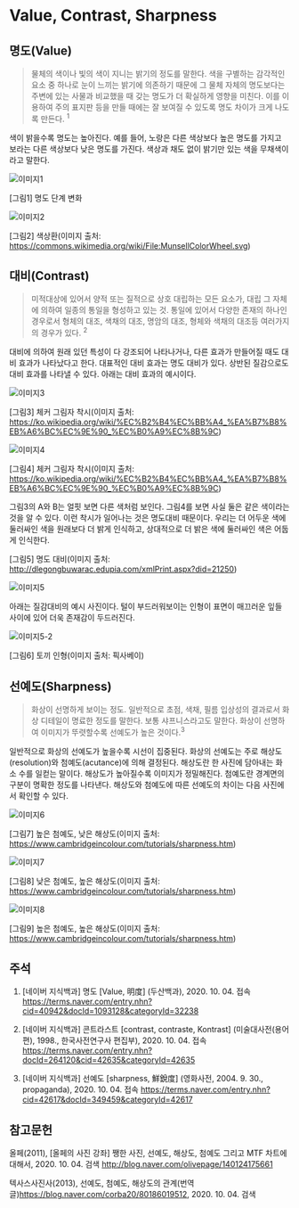 # Value, Contrast, Sharpness

## 명도(Value)
> 물체의 색이나 빛의 색이 지니는 밝기의 정도를 말한다. 
색을 구별하는 감각적인 요소 중 하나로 눈이 느끼는 밝기에 의존하기 때문에 그 물체 자체의 명도보다는 주변에 있는 사물과 비교했을 때 갖는 명도가 더 확실하게 영향을 미친다.
이를 이용하여 주의 표지판 등을 만들 때에는 잘 보여질 수 있도록 명도 차이가 크게 나도록 만든다. <sup>1

색이 밝을수록 명도는 높아진다. 예를 들어, 노랑은 다른 색상보다 높은 명도를 가지고 보라는 다른 색상보다 낮은 명도를 가진다. 색상과 채도 없이 밝기만 있는 색을 무채색이라고 말한다. 


![이미지1](https://user-images.githubusercontent.com/71231278/93719228-0ab0be00-fbbc-11ea-9115-3cdc526e4c8e.jpg)


[그림1] 명도 단계 변화 


![이미지2](https://user-images.githubusercontent.com/71231278/93719021-dc7eae80-fbba-11ea-9c36-eaaf99795c5a.png)


[그림2] 색상환(이미지 출처: https://commons.wikimedia.org/wiki/File:MunsellColorWheel.svg)
 

## 대비(Contrast)
>미적대상에 있어서 양적 또는 질적으로 상호 대립하는 모든 요소가, 대립 그 자체에 의하여 일종의 통일을 형성하고 있는 것.
통일에 있어서 다양한 존재의 하나인 경우로서 형체의 대조, 색채의 대조, 명암의 대조, 형체와 색채의 대조등 여러가지의 경우가 있다. <sup>2


대비에 의하여 원래 있던 특성이 다 강조되어 나타나거나, 다른 효과가 만들어질 때도 대비 효과가 나타났다고 한다.
대표적인 대비 효과는 명도 대비가 있다. 상반된 질감으로도 대비 효과를 나타낼 수 있다. 아래는 대비 효과의 예시이다.


![이미지3](https://user-images.githubusercontent.com/71231278/95024552-a3683300-06be-11eb-87bc-f78af95aa24f.png)


[그림3] 체커 그림자 착시(이미지 출처: https://ko.wikipedia.org/wiki/%EC%B2%B4%EC%BB%A4_%EA%B7%B8%EB%A6%BC%EC%9E%90_%EC%B0%A9%EC%8B%9C)  


![이미지4](https://user-images.githubusercontent.com/71231278/95024551-a2cf9c80-06be-11eb-9577-c76fd30bcb12.png)


[그림4] 체커 그림자 착시(이미지 출처: https://ko.wikipedia.org/wiki/%EC%B2%B4%EC%BB%A4_%EA%B7%B8%EB%A6%BC%EC%9E%90_%EC%B0%A9%EC%8B%9C)  

그림3의 A와 B는 얼핏 보면 다른 색처럼 보인다. 그림4를 보면 사실 둘은 같은 색이라는 것을 알 수 있다. 이런 착시가 일어나는 것은 명도대비 때문이다. 우리는 더 어두운 색에 둘러싸인 색을 원래보다 더 밝게 인식하고, 상대적으로 더 밝은 색에 둘러싸인 색은 어둡게 인식한다.

[그림5] 명도 대비(이미지 출처: http://dlegongbuwarac.edupia.com/xmlPrint.aspx?did=21250)


![이미지5](https://user-images.githubusercontent.com/71231278/95024553-a3683300-06be-11eb-994b-76921c52dc42.jpg)


아래는 질감대비의 예시 사진이다. 털이 부드러워보이는 인형이 표면이 매끄러운 잎들 사이에 있어 더욱 존재감이 두드러진다.  

![이미지5-2](https://user-images.githubusercontent.com/71231278/95025391-6acb5800-06c4-11eb-8f56-6afb2b44644e.jpg)


[그림6] 토끼 인형(이미지 출처: 픽사베이)


## 선예도(Sharpness)
> 화상이 선명하게 보이는 정도.
일반적으로 초점, 색채, 필름 입상성의 결과로서 화상 디테일이 명료한 정도를 말한다.
보통 샤프니스라고도 말한다. 화상이 선명하여 이미지가 뚜렷할수록 선예도가 높은 것이다.<sup>3


일반적으로 화상의 선예도가 높을수록 시선이 집중된다.
화상의 선예도는 주로 해상도(resolution)와 첨예도(acutance)에 의해 결정된다. 해상도란 한 사진에 담아내는 화소 수를 일컫는 말이다.
해상도가 높아질수록 이미지가 정밀해진다. 첨예도란 경계면의 구분이 명확한 정도를 나타낸다. 해상도와 첨예도에 따른 선예도의 차이는 다음 사진에서 확인할 수 있다. 


![이미지6](https://user-images.githubusercontent.com/71231278/95025254-55096300-06c3-11eb-8d68-f11460572af9.jpg)


[그림7] 높은 첨예도, 낮은 해상도(이미지 출처: https://www.cambridgeincolour.com/tutorials/sharpness.htm)


![이미지7](https://user-images.githubusercontent.com/71231278/95025252-53d83600-06c3-11eb-905a-58e5f3f5fe96.jpg)


[그림8] 낮은 첨예도, 높은 해상도(이미지 출처: https://www.cambridgeincolour.com/tutorials/sharpness.htm)


![이미지8](https://user-images.githubusercontent.com/71231278/95025250-52a70900-06c3-11eb-9685-413417e0b75a.jpg)


[그림9] 높은 첨예도, 높은 해상도(이미지 출처: https://www.cambridgeincolour.com/tutorials/sharpness.htm)


## 주석


1) [네이버 지식백과] 명도 [Value, 明度] (두산백과), 2020. 10. 04. 접속
https://terms.naver.com/entry.nhn?cid=40942&docId=1093128&categoryId=32238


2) [네이버 지식백과] 콘트라스트 [contrast, contraste, Kontrast] (미술대사전(용어편), 1998., 한국사전연구사 편집부), 2020. 10. 04. 접속
https://terms.naver.com/entry.nhn?docId=264120&cid=42635&categoryId=42635


3) [네이버 지식백과] 선예도 [sharpness, 鮮銳度] (영화사전, 2004. 9. 30., propaganda), 2020. 10. 04. 접속
https://terms.naver.com/entry.nhn?cid=42617&docId=349459&categoryId=42617

## 참고문헌


올페(2011), [올페의 사진 강좌] 쨍한 사진, 선예도, 해상도, 첨예도 그리고 MTF 차트에 대해서, 2020. 10. 04. 검색
http://blog.naver.com/olivepage/140124175661


텍사스사진사(2013), 선예도, 첨예도, 해상도의 관계(번역글)https://blog.naver.com/corba20/80186019512, 2020. 10. 04. 검색
